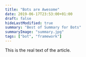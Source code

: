 ```yaml
---
title: "Bots are Awesome"
date: 2019-06-17T23:53:00+01:00
draft: false
hideLastModified: true
summary: "Best of Summary for Bots"
summaryImage: "summary.jpg"
tags: ["bot", "framework"]
---
```


This is the real text of the article.

